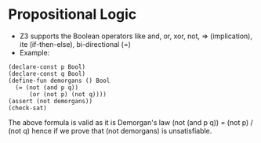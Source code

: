 # Propositional Logic
* Z3 supports the Boolean operators like and, or, xor, not, => (implication), ite (if-then-else), bi-directional (=)
* Example:
```
(declare-const p Bool)
(declare-const q Bool)
(define-fun demorgans () Bool
  (= (not (and p q)) 
      (or (not p) (not q))))
(assert (not demorgans))
(check-sat)
```
The above formula is valid as it is Demorgan's law (not (and p q)) = (not p) \/ (not q) hence if we prove that (not demorgans)
is unsatisfiable.
